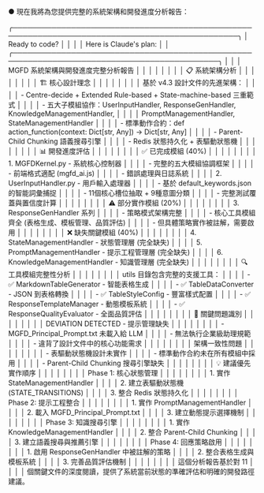● 現在我將為您提供完整的系統架構和開發進度分析報告：

╭────────────────────────────────────────────────────────────────────────────────────────────────╮
│ Ready to code?                                                                                 │
│                                                                                                │
│ Here is Claude's plan:                                                                         │
│ ╭────────────────────────────────────────────────────────────────────────────────────────────╮ │
│ │ MGFD 系統架構與開發進度完整分析報告                                                        │ │
│ │                                                                                            │ │
│ │ 📋 系統架構分析                                                                            │ │
│ │                                                                                            │ │
│ │ 🏗️ 核心設計理念                                                                           │ │
│ │                                                                                            │ │
│ │ 基於 v4.3 設計文件的先進架構：                                                             │ │
│ │ - Centre-decide + Extended Rule-based + State-machine-based 三重範式                       │ │
│ │ - 五大子模組協作：UserInputHandler, ResponseGenHandler, KnowledgeManagementHandler,        │ │
│ │ PromptManagementHandler, StateManagementHandler                                            │ │
│ │ - 標準動作合約：def action_function(context: Dict[str, Any]) -> Dict[str, Any]             │ │
│ │ - Parent-Child Chunking 語義搜尋引擎                                                       │ │
│ │ - Redis 狀態持久化 + 表驅動狀態機                                                          │ │
│ │                                                                                            │ │
│ │ 📊 開發進度評估                                                                            │ │
│ │                                                                                            │ │
│ │ ✅ 已完成模組 (40%)                                                                         │ │
│ │                                                                                            │ │
│ │ 1. MGFDKernel.py - 系統核心控制器                                                          │ │
│ │   - 完整的五大模組協調框架                                                                 │ │
│ │   - 前端格式適配 (mgfd_ai.js)                                                              │ │
│ │   - 錯誤處理與日誌系統                                                                     │ │
│ │ 2. UserInputHandler.py - 用戶輸入處理器                                                    │ │
│ │   - 基於 default_keywords.json 的智能詞彙捕捉                                              │ │
│ │   - 11個核心槽位抽取 + 9種意圖分類                                                         │ │
│ │   - 完整測試覆蓋與置信度計算                                                               │ │
│ │                                                                                            │ │
│ │ ⚠️ 部分實作模組 (20%)                                                                      │ │
│ │                                                                                            │ │
│ │ 3. ResponseGenHandler 系列                                                                 │ │
│ │   - 策略模式架構完整                                                                       │ │
│ │   - 核心工具模組齊全 (表格生成、模板管理、品質評估)                                        │ │
│ │   - 但具體策略實作被註解，需要啟用                                                         │ │
│ │                                                                                            │ │
│ │ ❌ 缺失關鍵模組 (40%)                                                                       │ │
│ │                                                                                            │ │
│ │ 4. StateManagementHandler - 狀態管理層 (完全缺失)                                          │ │
│ │ 5. PromptManagementHandler - 提示工程管理層 (完全缺失)                                     │ │
│ │ 6. KnowledgeManagementHandler - 知識管理層 (完全缺失)                                      │ │
│ │                                                                                            │ │
│ │ 🔍 工具模組完整性分析                                                                      │ │
│ │                                                                                            │ │
│ │ utils 目錄包含完整的支援工具：                                                             │ │
│ │ - ✅ MarkdownTableGenerator - 智能表格生成                                                  │ │
│ │ - ✅ TableDataConverter - JSON 到表格轉換                                                   │ │
│ │ - ✅ TableStyleConfig - 豐富樣式配置                                                        │ │
│ │ - ✅ ResponseTemplateManager - 動態模板系統                                                 │ │
│ │ - ✅ ResponseQualityEvaluator - 全面品質評估                                                │ │
│ │                                                                                            │ │
│ │ 🚨 關鍵問題識別                                                                            │ │
│ │                                                                                            │ │
│ │ DEVIATION DETECTED - 提示管理缺失                                                          │ │
│ │                                                                                            │ │
│ │ - MGFD_Principal_Prompt.txt 未載入給 LLM                                                   │ │
│ │ - 無法執行企業級助理規範                                                                   │ │
│ │ - 違背了設計文件中的核心功能需求                                                           │ │
│ │                                                                                            │ │
│ │ 架構一致性問題                                                                             │ │
│ │                                                                                            │ │
│ │ - 表驅動狀態機設計未實作                                                                   │ │
│ │ - 標準動作合約未在所有模組中採用                                                           │ │
│ │ - Parent-Child Chunking 搜尋引擎缺失                                                       │ │
│ │                                                                                            │ │
│ │ 💡 建議優先實作順序                                                                        │ │
│ │                                                                                            │ │
│ │ Phase 1: 核心狀態管理                                                                      │ │
│ │                                                                                            │ │
│ │ 1. 實作 StateManagementHandler                                                             │ │
│ │ 2. 建立表驅動狀態機 (STATE_TRANSITIONS)                                                    │ │
│ │ 3. 整合 Redis 狀態持久化                                                                   │ │
│ │                                                                                            │ │
│ │ Phase 2: 提示工程整合                                                                      │ │
│ │                                                                                            │ │
│ │ 1. 實作 PromptManagementHandler                                                            │ │
│ │ 2. 載入 MGFD_Principal_Prompt.txt                                                          │ │
│ │ 3. 建立動態提示選擇機制                                                                    │ │
│ │                                                                                            │ │
│ │ Phase 3: 知識搜尋引擎                                                                      │ │
│ │                                                                                            │ │
│ │ 1. 實作 KnowledgeManagementHandler                                                         │ │
│ │ 2. 整合 Parent-Child Chunking                                                              │ │
│ │ 3. 建立語義搜尋與推薦引擎                                                                  │ │
│ │                                                                                            │ │
│ │ Phase 4: 回應策略啟用                                                                      │ │
│ │                                                                                            │ │
│ │ 1. 啟用 ResponseGenHandler 中被註解的策略                                                  │ │
│ │ 2. 整合表格生成與模板系統                                                                  │ │
│ │ 3. 完善品質評估機制                                                                        │ │
│ │                                                                                            │ │
│ │ 這個分析報告基於對 11                                                                      │ │
│ │ 個關鍵文件的深度閱讀，提供了系統當前狀態的準確評估和明確的開發路徑建議。